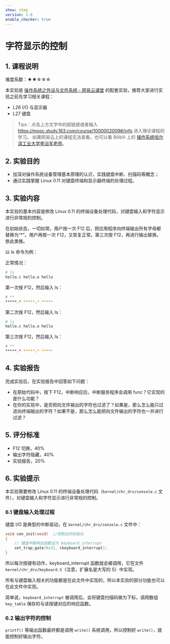 ```yaml
---
show: step
version: 1.0
enable_checker: true
---
```


# 字符显示的控制

## 1. 课程说明

难度系数：★★☆☆☆

本实验是 [操作系统之外设与文件系统 - 网易云课堂](https://mooc.study.163.com/course/1000002009#/info) 的配套实验，推荐大家进行实验之前先学习相关课程：

- L26 I/O 与显示器
- L27 键盘

> Tips：点击上方文字中的超链接或者输入 https://mooc.study.163.com/course/1000002009#/info 进入理论课程的学习。
> 如果网易云上的课程无法查看，也可以看 Bilibili 上的 [操作系统哈尔滨工业大学李治军老师](https://www.bilibili.com/video/av17036347)。

## 2. 实验目的

- 加深对操作系统设备管理基本原理的认识，实践键盘中断、扫描码等概念；
- 通过实践掌握 Linux 0.11 对键盘终端和显示器终端的处理过程。

## 3. 实验内容

本实验的基本内容是修改 Linux 0.11 的终端设备处理代码，对键盘输入和字符显示进行非常规的控制。

在初始状态，一切如常。用户按一次 F12 后，把应用程序向终端输出所有字母都替换为“\*”。用户再按一次 F12，又恢复正常。第三次按 F12，再进行输出替换。依此类推。

以 ls 命令为例：

正常情况：

```bash
# ls
hello.c hello.o hello
```

第一次按 F12，然后输入 ls：

```bash
# **
*****.* *****.* *****
```

第二次按 F12，然后输入 ls：

```bash
# ls
hello.c hello.o hello
```

第三次按 F12，然后输入 ls：

```bash
# **
*****.* *****.* *****
```

## 4. 实验报告

完成实验后，在实验报告中回答如下问题：

- 在原始代码中，按下 F12，中断响应后，中断服务程序会调用 func？它实现的是什么功能？
- 在你的实现中，是否把向文件输出的字符也过滤了？如果是，那么怎么能只过滤向终端输出的字符？如果不是，那么怎么能把向文件输出的字符也一并进行过滤？

## 5. 评分标准

- F12 切换，40%
- 输出字符隐藏，40%
- 实验报告，20%

## 6. 实验提示

本实验需要修改 Linux 0.11 的终端设备处理代码（`kernel/chr_drv/console.c` 文件），对键盘输入和字符显示进行非常规的控制。

### 6.1 键盘输入处理过程

键盘 I/O 是典型的中断驱动，在 `kernel/chr_drv/console.c` 文件中：

```c
void con_init(void)  //控制台的初始化
{
    // 键盘中断响应函数设为 keyboard_interrupt
    set_trap_gate(0x21, &keyboard_interrupt);
}
```

所以每次按键有动作，keyboard_interrupt 函数就会被调用，它在文件 `kernel/chr_drv/keyboard.S`（注意，扩展名是大写的 S）中实现。

所有与键盘输入相关的功能都是在此文件中实现的，所以本实验的部分功能也可以在此文件中实现。

简单说，`keyboard_interrupt` 被调用后，会将键盘扫描码做为下标，调用数组 `key_table` 保存的与该按键对应的响应函数。

### 6.2 输出字符的控制

`printf()` 等输出函数最终都是调用 `write()` 系统调用，所以控制好 `write()`，就能控制好输出字符。